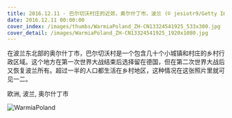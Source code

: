 ```yaml
---
title: 2016.12.11 - 巴尔切沃村庄的近郊，奥尔什丁市，波兰 (© jesiotr9/Getty Images)
date: 2016.12.11 00:00:00
cover_index: /images/thumbs/WarmiaPoland_ZH-CN13324541925_533x300.jpg
cover_detail: /images/WarmiaPoland_ZH-CN13324541925_1920x1080.jpg
---
```


在波兰东北部的奥尔什丁市，巴尔切沃村是一个包含几十个小城镇和村庄的乡村行政区域。这个地方在第一次世界大战结束后选择留在德国，但在第二次世界大战后又恢复波兰所有。超过一半的人口都生活在乡村地区，这种情况在这张照片里就可见一二。

欧洲, 波兰, 奥尔什丁市

![WarmiaPoland](/images/WarmiaPoland_ZH-CN13324541925_1920x1080.jpg)
